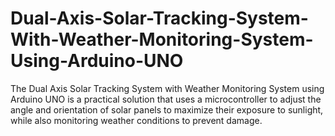 # Dual-Axis-Solar-Tracking-System-With-Weather-Monitoring-System-Using-Arduino-UNO
The Dual Axis Solar Tracking System with Weather Monitoring System using Arduino UNO is a practical solution that uses a microcontroller to adjust the angle and orientation of solar panels to maximize their exposure to sunlight, while also monitoring weather conditions to prevent damage.
